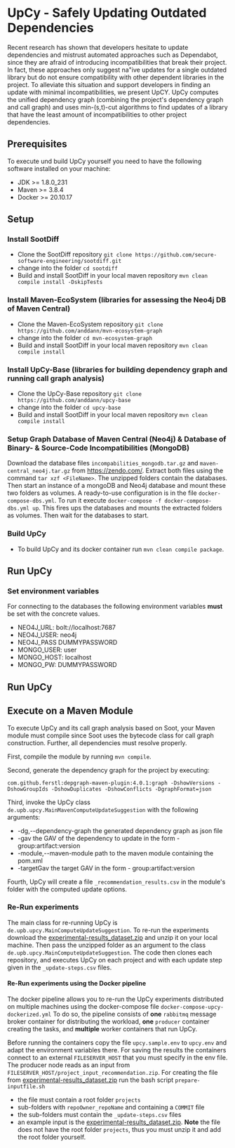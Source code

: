 # UpCy - Safely Updating Outdated Dependencies

Recent research has shown that developers hesitate to update dependencies and mistrust automated approaches such as
Dependabot, since they are afraid of introducing incompatibilities that break their project. In fact, these approaches
only suggest na\"ive updates for a single outdated library but do not ensure compatibility with other dependent
libraries in the project. To alleviate this situation and support developers in finding an update with minimal
incompatibilities, we present UpCY. UpCy computes the unified dependency graph (combining the project's dependency graph
and call graph) and uses min-(s,t)-cut algorithms to find updates of a library that have the least amount of
incompatibilities to other project dependencies.

## Prerequisites
To execute und build UpCy yourself you need to have the following software installed on your machine:
- JDK >= 1.8.0_231
- Maven >= 3.8.4
- Docker >= 20.10.17



## Setup

### Install SootDiff
 - Clone the SootDiff repository `git clone https://github.com/secure-software-engineering/sootdiff.git`
 - change into the folder `cd sootdiff`
 - Build and install SootDiff in your local maven repository `mvn clean compile install -DskipTests`
 

### Install Maven-EcoSystem (libraries for assessing the Neo4j DB of Maven Central)
- Clone the Maven-EcoSystem repository `git clone https://github.com/anddann/mvn-ecosystem-graph`
- change into the folder `cd mvn-ecosystem-graph`
- Build and install SootDiff in your local maven repository `mvn clean compile install`


### Install UpCy-Base (libraries for building dependency graph and running call graph analysis)
- Clone the UpCy-Base repository `git clone https://github.com/anddann/upcy-base`
- change into the folder `cd upcy-base`
- Build and install SootDiff in your local maven repository `mvn clean compile install`

###  Setup Graph Database of Maven Central (Neo4j) & Database of Binary- & Source-Code Incompatibilities (MongoDB)
Download the database files `incompabilities_mongodb.tar.gz` and `maven-central_neo4j.tar.gz` from <https://zendo.com/>.
Extract both files using the command `tar xzf <FileName>`. The unzipped folders contain the databases.
Then start an instance of a mongoDB and Neo4j database and mount these two folders as volumes.
A ready-to-use configuration is in the file `docker-compose-dbs.yml`.
To run it execute `docker-compose -f docker-compose-dbs.yml up`.
This fires ups the databases and mounts the extracted folders as volumes.
Then wait for the databases to start.

### Build UpCy 
- To build UpCy and its docker container run `mvn clean compile package`.


## Run UpCy

### Set environment variables
For connecting to the databases the following environment variables **must** be set with the concrete values.
- NEO4J_URL: bolt://localhost:7687
- NEO4J_USER: neo4j
- NEO4J_PASS DUMMYPASSWORD
- MONGO_USER: user
- MONGO_HOST: localhost
- MONGO_PW: DUMMYPASSWORD


## Run UpCy

## Execute on a Maven Module
To execute UpCy and its call graph analysis based on Soot, your Maven module must compile since Soot uses the bytecode class for call graph construction.
Further, all dependencies must resolve properly.

First, compile the module by running `mvn compile`.

Second, generate the dependency graph for the project by executing:
```
com.github.ferstl:depgraph-maven-plugin:4.0.1:graph -DshowVersions -DshowGroupIds -DshowDuplicates -DshowConflicts -DgraphFormat=json
```

Third, invoke the UpCy class `de.upb.upcy.MainMavenComputeUpdateSuggestion` with the following arguments:
* -dg,--dependency-graph <arg>   the generated dependency graph as json file
* -gav <arg>                     the GAV of the dependency to update in the form - group:artifact:version
* -module,--maven-module <arg>   path to the maven module containing the pom.xml
* -targetGav <arg>               the target GAV in the form - group:artifact:version

Fourth, UpCy will create a file `_recommendation_results.csv` in the module's folder with the computed update options.



### Re-Run experiments
The main class for re-running UpCy is `de.upb.upcy.MainComputeUpdateSuggestion`.
To re-run the experiments download the [experimental-results_dataset.zip](https://ZenodURL) and unzip it on your local machine.
Then pass the unzipped folder as an argument to the class `de.upb.upcy.MainComputeUpdateSuggestion`.
The code then clones each repository, and executes UpCy on each project and with each update step given in the `_update-steps.csv` files.


#### Re-Run experiments using the Docker pipeline
The docker pipeline allows you to re-run the UpCy experiments distributed on multiple machines using the docker-compose file `docker-compose-upcy-dockerized.yml`
To do so, the pipeline consists of **one** `rabbitmq` message broker container for distributing the workload, **one** `producer` container creating the tasks, and **multiple** worker containers that run UpCy.



Before running the containers copy the file `upcy.sample.env` to `upcy.env` and adapt the environment variables there.
For saving the results the containers connect to an external `FILESERVER_HOST` that you must specify in the env file.
The producer node reads as an input from `FILESERVER_HOST/project_input_recommendation.zip`. 
For creating the file from [experimental-results_dataset.zip](https://ZenodURL) run the bash script `prepare-inputfile.sh`
 - the file must contain a root folder `projects`
 - sub-folders with `repoOwner_repoName` and containing a `COMMIT` file
 - the sub-folders must contain the `_update-steps.csv` files
 - an example input is the [experimental-results_dataset.zip](https://ZenodURL). **Note** the file does not have the root folder `projects`, thus you must unzip it and add the root folder yourself.